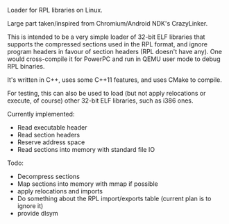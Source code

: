 Loader for RPL libraries on Linux.

Large part taken/inspired from Chromium/Android NDK's CrazyLinker.

This is intended to be a very simple loader of 32-bit ELF libraries that supports the compressed sections used in the RPL format, and ignore program headers in favour of section headers (RPL doesn't have any). One would cross-compile it for PowerPC and run in QEMU user mode to debug RPL binaries.

It's written in C++, uses some C++11 features, and uses CMake to compile.

For testing, this can also be used to load (but not apply relocations or execute, of course) other 32-bit ELF libraries, such as i386 ones.

Currently implemented:

- Read executable header
- Read section headers
- Reserve address space
- Read sections into memory with standard file IO

Todo:

- Decompress sections
- Map sections into memory with mmap if possible
- apply relocations and imports
- Do something about the RPL import/exports table (current plan is to ignore it)
- provide dlsym
